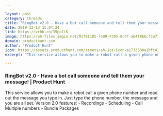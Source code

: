 ```yaml
---

layout: post
category: threads
title: "RingBot v2.0 - Have a bot call someone and tell them your message!"
date: 2019-12-13 15:04:24
link: https://vrhk.co/35pp1LK
image: https://ph-files.imgix.net/91f01185-7b00-4395-8c4f-ab4f8b6c75a7?auto=format&fit=crop&h=512&w=1024
domain: producthunt.com
author: "Product Hunt"
icon: https://assets.producthunt.com/assets/ph-ios-icon-e1733530a1bfc41080db8161823f1ef262cdbbc933800c0a2a706f70eb9c277a.png
excerpt: "This service allows you to make a robot call a given phone number and read out the message you type in. Just type the phone number, the message and you are all set. Version 2.0 features: - Recordings - Scheduling - Call Multiple numbers - Bundle Packages"

---
```


### RingBot v2.0 - Have a bot call someone and tell them your message! | Product Hunt

This service allows you to make a robot call a given phone number and read out the message you type in. Just type the phone number, the message and you are all set. Version 2.0 features: - Recordings - Scheduling - Call Multiple numbers - Bundle Packages